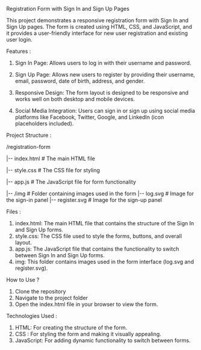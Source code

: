 Registration Form with Sign In and Sign Up Pages

This project demonstrates a responsive registration form with Sign In and Sign Up pages. The form is created using HTML, CSS, and JavaScript, and it provides a user-friendly interface for new user registration and existing user login.

Features :

1) Sign In Page: Allows users to log in with their username and password.

2) Sign Up Page: Allows new users to register by providing their username, email, password, date of birth, address, and gender.

3) Responsive Design: The form layout is designed to be responsive and works well on both desktop and mobile devices.

4) Social Media Integration: Users can sign in or sign up using social media platforms like Facebook, Twitter, Google, and LinkedIn (icon placeholders included).

Project Structure :

/registration-form

|-- index.html        # The main HTML file

|-- style.css         # The CSS file for styling

|-- app.js            # The JavaScript file for form functionality

|-- /img              # Folder containing images used in the form
    |-- log.svg       # Image for the sign-in panel
    |-- register.svg  # Image for the sign-up panel

Files :
1) index.html: The main HTML file that contains the structure of the Sign In and Sign Up forms.
2) style.css: The CSS file used to style the forms, buttons, and overall layout.
3) app.js: The JavaScript file that contains the functionality to switch between Sign In and Sign Up forms.
4) img: This folder contains images used in the form interface (log.svg and register.svg).

How to Use ?
1. Clone the repository
2. Navigate to the project folder
3. Open the index.html file in your browser to view the form.

Technologies Used :
1) HTML: For creating the structure of the form.
2) CSS : For styling the form and making it visually appealing.
3) JavaScript: For adding dynamic functionality to switch between forms.
